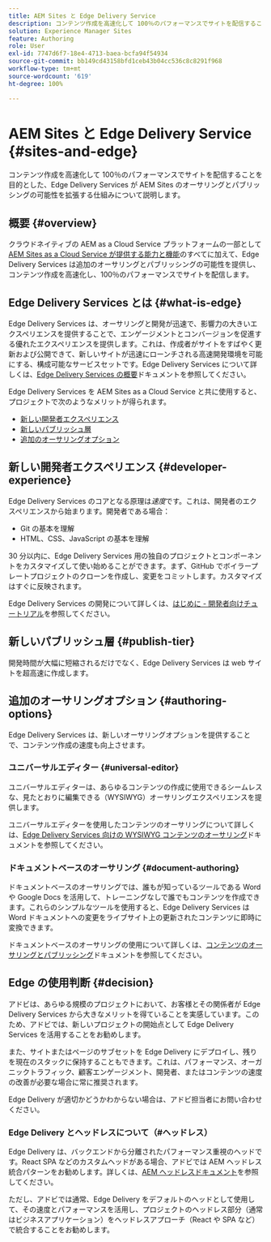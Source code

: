 ```yaml
---
title: AEM Sites と Edge Delivery Service
description: コンテンツ作成を高速化して 100％のパフォーマンスでサイトを配信することを目的とした、Edge Delivery Services が AEM Sites のオーサリングとパブリッシングの可能性を拡張する仕組みについて説明します。
solution: Experience Manager Sites
feature: Authoring
role: User
exl-id: 7747d6f7-18e4-4713-baea-bcfa94f54934
source-git-commit: bb149cd43158bfd1ceb43b04cc536c8c8291f968
workflow-type: tm+mt
source-wordcount: '619'
ht-degree: 100%

---
```


# AEM Sites と Edge Delivery Service {#sites-and-edge}

コンテンツ作成を高速化して 100％のパフォーマンスでサイトを配信することを目的とした、Edge Delivery Services が AEM Sites のオーサリングとパブリッシングの可能性を拡張する仕組みについて説明します。

## 概要 {#overview}

クラウドネイティブの AEM as a Cloud Service プラットフォームの一部として [AEM Sites as a Cloud Service が提供する能力と機能](/help/sites-cloud/sites-cloud-changes.md)のすべてに加えて、Edge Delivery Services は追加のオーサリングとパブリッシングの可能性を提供し、コンテンツ作成を高速化し、100％のパフォーマンスでサイトを配信します。

## Edge Delivery Services とは {#what-is-edge}

Edge Delivery Services は、オーサリングと開発が迅速で、影響力の大きいエクスペリエンスを提供することで、エンゲージメントとコンバージョンを促進する優れたエクスペリエンスを提供します。これは、作成者がサイトをすばやく更新および公開できて、新しいサイトが迅速にローンチされる高速開発環境を可能にする、構成可能なサービスセットです。Edge Delivery Services について詳しくは、[Edge Delivery Services の概要](/help/edge/overview.md)ドキュメントを参照してください。

Edge Delivery Services を AEM Sites as a Cloud Service と共に使用すると、プロジェクトで次のようなメリットが得られます。

* [新しい開発者エクスペリエンス](#developer-experience)
* [新しいパブリッシュ層](#publish-tier)
* [追加のオーサリングオプション](#authoring-options)

## 新しい開発者エクスペリエンス {#developer-experience}

Edge Delivery Services のコアとなる原理は&#x200B;*速度*&#x200B;です。これは、開発者のエクスペリエンスから始まります。開発者である場合：

* Git の基本を理解
* HTML、CSS、JavaScript の基本を理解

30 分以内に、Edge Delivery Services 用の独自のプロジェクトとコンポーネントをカスタマイズして使い始めることができます。まず、GitHub でボイラープレートプロジェクトのクローンを作成し、変更をコミットします。カスタマイズはすぐに反映されます。

Edge Delivery Services の開発について詳しくは、[はじめに - 開発者向けチュートリアル](https://www.aem.live/developer/tutorial)を参照してください。

## 新しいパブリッシュ層 {#publish-tier}

開発時間が大幅に短縮されるだけでなく、Edge Delivery Services は web サイトを超高速に作成します。

## 追加のオーサリングオプション {#authoring-options}

Edge Delivery Services は、新しいオーサリングオプションを提供することで、コンテンツ作成の速度も向上させます。

### ユニバーサルエディター {#universal-editor}

ユニバーサルエディターは、あらゆるコンテンツの作成に使用できるシームレスな、見たとおりに編集できる（WYSIWYG）オーサリングエクスペリエンスを提供します。

ユニバーサルエディターを使用したコンテンツのオーサリングについて詳しくは、[Edge Delivery Services 向けの WYSIWYG コンテンツのオーサリング](https://www.aem.live/docs/aem-authoring)ドキュメントを参照してください。

### ドキュメントベースのオーサリング {#document-authoring}

ドキュメントベースのオーサリングでは、誰もが知っているツールである Word や Google Docs を活用して、トレーニングなしで誰でもコンテンツを作成できます。これらのシンプルなツールを使用すると、Edge Delivery Services は Word ドキュメントへの変更をライブサイト上の更新されたコンテンツに即時に変換できます。

ドキュメントベースのオーサリングの使用について詳しくは、[コンテンツのオーサリングとパブリッシング](https://www.aem.live/docs/authoring)ドキュメントを参照してください。

## Edge の使用判断 {#decision}

アドビは、あらゆる規模のプロジェクトにおいて、お客様とその関係者が Edge Delivery Services から大きなメリットを得ていることを実感しています。このため、アドビでは、新しいプロジェクトの開始点として Edge Delivery Services を活用することをお勧めします。

また、サイトまたはページのサブセットを Edge Delivery にデプロイし、残りを現在のスタックに保持することもできます。これは、パフォーマンス、オーガニックトラフィック、顧客エンゲージメント、開発者、またはコンテンツの速度の改善が必要な場合に常に推奨されます。

Edge Delivery が適切かどうかわからない場合は、アドビ担当者にお問い合わせください。

### Edge Delivery とヘッドレスについて（#ヘッドレス）

Edge Delivery は、バックエンドから分離されたパフォーマンス重視のヘッドです。React SPA などのカスタムヘッドがある場合、アドビでは AEM ヘッドレス統合パターンをお勧めします。詳しくは、[AEM ヘッドレスドキュメント](/help/headless/introduction.md)を参照してください。

ただし、アドビでは通常、Edge Delivery をデフォルトのヘッドとして使用して、その速度とパフォーマンスを活用し、プロジェクトのヘッドレス部分（通常はビジネスアプリケーション）をヘッドレスアプローチ（React や SPA など）で統合することをお勧めします。
